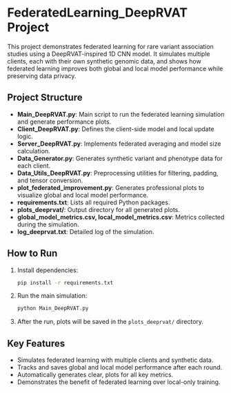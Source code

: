 # FederatedLearning_DeepRVAT Project

This project demonstrates federated learning for rare variant association studies using a DeepRVAT-inspired 1D CNN model. It simulates multiple clients, each with their own synthetic genomic data, and shows how federated learning improves both global and local model performance while preserving data privacy.

## Project Structure

- **Main_DeepRVAT.py**: Main script to run the federated learning simulation and generate performance plots.
- **Client_DeepRVAT.py**: Defines the client-side model and local update logic.
- **Server_DeepRVAT.py**: Implements federated averaging and model size calculation.
- **Data_Generator.py**: Generates synthetic variant and phenotype data for each client.
- **Data_Utils_DeepRVAT.py**: Preprocessing utilities for filtering, padding, and tensor conversion.
- **plot_federated_improvement.py**: Generates professional plots to visualize global and local model performance.
- **requirements.txt**: Lists all required Python packages.
- **plots_deeprvat/**: Output directory for all generated plots.
- **global_model_metrics.csv, local_model_metrics.csv**: Metrics collected during the simulation.
- **log_deeprvat.txt**: Detailed log of the simulation.

## How to Run

1. Install dependencies:
   ```bash
   pip install -r requirements.txt
   ```
2. Run the main simulation:
   ```bash
   python Main_DeepRVAT.py
   ```
3. After the run, plots will be saved in the `plots_deeprvat/` directory.

## Key Features

- Simulates federated learning with multiple clients and synthetic data.
- Tracks and saves global and local model performance after each round.
- Automatically generates clear, plots for all key metrics.
- Demonstrates the benefit of federated learning over local-only training.
